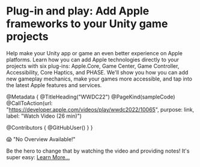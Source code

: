 # Plug-in and play: Add Apple frameworks to your Unity game projects

Help make your Unity app or game an even better experience on Apple platforms. Learn how you can add Apple technologies directly to your projects with six plug-ins: Apple.Core, Game Center, Game Controller, Accessibility, Core Haptics, and PHASE. We'll show you how you can add new gameplay mechanics, make your games more accessible, and tap into the latest Apple features and services.

@Metadata {
   @TitleHeading("WWDC22")
   @PageKind(sampleCode)
   @CallToAction(url: "https://developer.apple.com/videos/play/wwdc2022/10065", purpose: link, label: "Watch Video (26 min)")

   @Contributors {
      @GitHubUser(<replace this with your GitHub handle>)
   }
}

😱 "No Overview Available!"

Be the hero to change that by watching the video and providing notes! It's super easy:
 [Learn More…](https://wwdcnotes.com/documentation/wwdcnotes/contributing)
